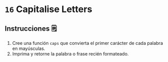 # `16` Capitalise Letters

## Instrucciones 🗒
1. Cree una función `caps` que convierta el primer carácter de cada palabra en mayúsculas.
2. Imprima y retorne la palabra o frase recién formateado.